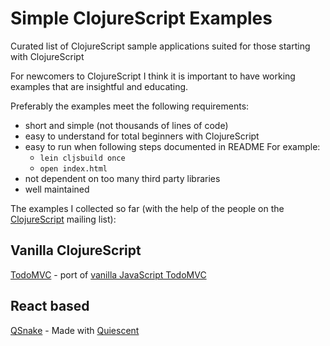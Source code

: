 Simple ClojureScript Examples
=============================

Curated list of ClojureScript sample applications suited for those starting with ClojureScript


For newcomers to ClojureScript I think it is important to have working examples that are insightful and educating.

Preferably the examples meet the following requirements:

* short and simple (not thousands of lines of code)
* easy to understand for total beginners with ClojureScript
* easy to run when following steps documented in README 
  For example: 
  * `lein cljsbuild once`
  * `open index.html`
* not dependent on too many third party libraries
* well maintained 

The examples I collected so far (with the help of the people on the [ClojureScript](https://groups.google.com/forum/#!topic/clojurescript/84nnVJ2OLvU) mailing list):

## Vanilla ClojureScript 

[TodoMVC](https://github.com/dfuenzalida/todo-cljs) - port of [vanilla JavaScript TodoMVC](http://todomvc.com/examples/vanillajs/)

## React based

[QSnake]( https://github.com/piranha/qsnake) - Made with [Quiescent](https://github.com/levand/quiescent) 
